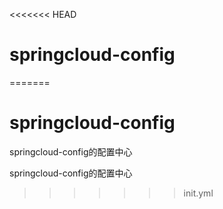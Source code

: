 <<<<<<< HEAD
# springcloud-config
=======
# springcloud-config
springcloud-config的配置中心

springcloud-config的配置中心
>>>>>>> init.yml
